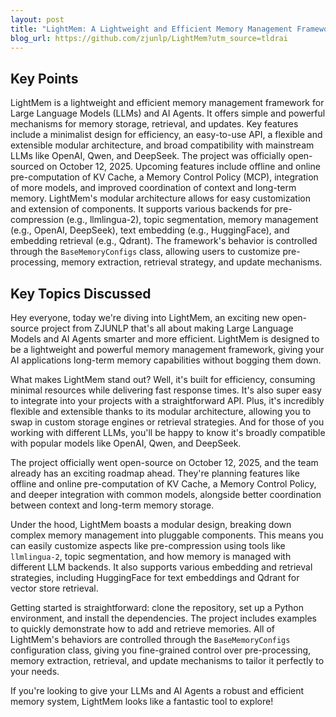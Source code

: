 ```yaml
---
layout: post 
title: "LightMem: A Lightweight and Efficient Memory Management Framework for LLMs and AI Agents"
blog_url: https://github.com/zjunlp/LightMem?utm_source=tldrai 
---
```




## Key Points

LightMem is a lightweight and efficient memory management framework for Large Language Models (LLMs) and AI Agents.
It offers simple and powerful mechanisms for memory storage, retrieval, and updates.
Key features include a minimalist design for efficiency, an easy-to-use API, a flexible and extensible modular architecture, and broad compatibility with mainstream LLMs like OpenAI, Qwen, and DeepSeek.
The project was officially open-sourced on October 12, 2025.
Upcoming features include offline and online pre-computation of KV Cache, a Memory Control Policy (MCP), integration of more models, and improved coordination of context and long-term memory.
LightMem's modular architecture allows for easy customization and extension of components.
It supports various backends for pre-compression (e.g., llmlingua-2), topic segmentation, memory management (e.g., OpenAI, DeepSeek), text embedding (e.g., HuggingFace), and embedding retrieval (e.g., Qdrant).
The framework's behavior is controlled through the `BaseMemoryConfigs` class, allowing users to customize pre-processing, memory extraction, retrieval strategy, and update mechanisms.

## Key Topics Discussed

Hey everyone, today we're diving into LightMem, an exciting new open-source project from ZJUNLP that's all about making Large Language Models and AI Agents smarter and more efficient. LightMem is designed to be a lightweight and powerful memory management framework, giving your AI applications long-term memory capabilities without bogging them down.

What makes LightMem stand out? Well, it's built for efficiency, consuming minimal resources while delivering fast response times. It's also super easy to integrate into your projects with a straightforward API. Plus, it's incredibly flexible and extensible thanks to its modular architecture, allowing you to swap in custom storage engines or retrieval strategies. And for those of you working with different LLMs, you'll be happy to know it's broadly compatible with popular models like OpenAI, Qwen, and DeepSeek.

The project officially went open-source on October 12, 2025, and the team already has an exciting roadmap ahead. They're planning features like offline and online pre-computation of KV Cache, a Memory Control Policy, and deeper integration with common models, alongside better coordination between context and long-term memory storage.

Under the hood, LightMem boasts a modular design, breaking down complex memory management into pluggable components. This means you can easily customize aspects like pre-compression using tools like `llmlingua-2`, topic segmentation, and how memory is managed with different LLM backends. It also supports various embedding and retrieval strategies, including HuggingFace for text embeddings and Qdrant for vector store retrieval.

Getting started is straightforward: clone the repository, set up a Python environment, and install the dependencies. The project includes examples to quickly demonstrate how to add and retrieve memories. All of LightMem's behaviors are controlled through the `BaseMemoryConfigs` configuration class, giving you fine-grained control over pre-processing, memory extraction, retrieval, and update mechanisms to tailor it perfectly to your needs.

If you're looking to give your LLMs and AI Agents a robust and efficient memory system, LightMem looks like a fantastic tool to explore!

